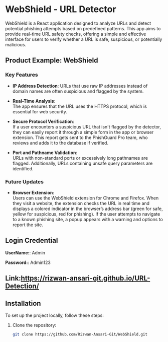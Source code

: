 # WebShield - URL Detector

WebShield is a React application designed to analyze URLs and detect potential phishing attempts based on predefined patterns. This app aims to provide real-time URL safety checks, offering a simple and effective interface for users to verify whether a URL is safe, suspicious, or potentially malicious.

## Product Example: WebShield

### Key Features

- **IP Address Detection**: 
URLs that use raw IP addresses instead of domain names are often suspicious and flagged by the system.

- **Real-Time Analysis**:  
The app ensures that the URL uses the HTTPS protocol, which is essential for web security.

- **Secure Protocol Verification**:  
  If a user encounters a suspicious URL that isn't flagged by the detector, they can easily report it through a simple form in the app or browser extension. This report gets sent to the PhishGuard Pro team, who reviews and adds it to the database if verified.

- **Port and Pathname Validation**:  
  URLs with non-standard ports or excessively long pathnames are flagged. Additionally, URLs containing unsafe query parameters are identified.

### Future Updates
- **Browser Extension**:  
  Users can use the WebShield extension for Chrome and Firefox. When they visit a website, the extension checks the URL in real time and displays a colored indicator in the browser’s address bar (green for safe, yellow for suspicious, red for phishing). If the user attempts to navigate to a known phishing site, a popup appears with a warning and options to report the site.


## Login Credential
**UserName:**: 
Admin

**Password:**: 
Admin123

## Link:https://rizwan-ansari-git.github.io/URL-Detection/


## Installation

To set up the project locally, follow these steps:

1. Clone the repository:

   ```bash
   git clone https://github.com/Rizwan-Ansari-Git/WebShield.git
